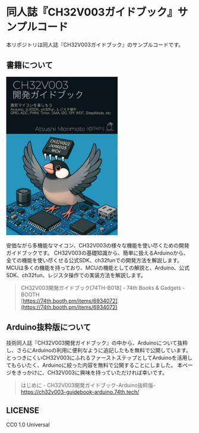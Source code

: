 # 同人誌『CH32V003ガイドブック』サンプルコード

本リポジトリは同人誌『CH32V003ガイドブック』のサンプルコードです。

## 書籍について

<img src="./docs/ebook.png" alt="CH32V003開発ガイドブック" width="300">

安価ながら多機能なマイコン、CH32V003の様々な機能を使い尽くための開発ガイドブックです。
CH32V003の基礎知識から、簡単に扱えるArduinoから、全ての機能を使い尽くせる公式SDK、ch32funでの開発方法を解説します。
MCUは多くの機能を持っており、MCUの機能としての解説と、Arduino、公式SDK、ch32fun、レジスタ操作での実装方法を解説します。

> CH32V003開発ガイドブック[74TH-B018] - 74th Books & Gadgets - BOOTH<br/>[https://74th.booth.pm/items/6934072](https://74th.booth.pm/items/6934072)

## Arduino抜粋版について

技術同人誌『CH32V003開発ガイドブック』の中から、Arduinoについて抜粋し、さらにArduinoの利用に便利なように追記したもを無料で公開しています。
とっつきにくいCH32V003にふれるファーストステップとしてArduinoを活用してもらいたく、Arduinoに絞った内容を無料で公開することにしました。
本ページをきっかけに、CH32V003に興味を持っていただければ幸いです。

> はじめに - CH32V003開発ガイドブック-Arduino抜粋版-<br/>https://ch32v003-guidebook-arduino.74th.tech/

## LICENSE

CC0 1.0 Universal
